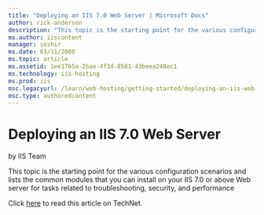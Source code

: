 ```yaml
---
title: "Deploying an IIS 7.0 Web Server | Microsoft Docs"
author: rick-anderson
description: "This topic is the starting point for the various configuration scenarios and lists the common modules that you can install on your IIS 7.0 or above Web serve..."
ms.author: iiscontent
manager: soshir
ms.date: 03/11/2008
ms.topic: article
ms.assetid: 1ee17b5a-2bae-4f1d-8581-43beea248ec1
ms.technology: iis-hosting
ms.prod: iis
msc.legacyurl: /learn/web-hosting/getting-started/deploying-an-iis-web-server
msc.type: authoredcontent
---
```

Deploying an IIS 7.0 Web Server
====================
by IIS Team

This topic is the starting point for the various configuration scenarios and lists the common modules that you can install on your IIS 7.0 or above Web server for tasks related to troubleshooting, security, and performance

Click [here](https://go.microsoft.com/fwlink/?LinkId=111594) to read this article on TechNet.